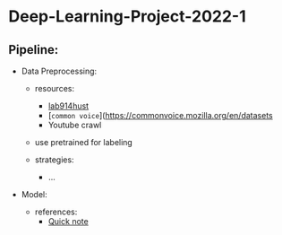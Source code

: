 # Deep-Learning-Project-2022-1

## Pipeline: 
+ Data Preprocessing: 
  + resources:
    + [lab914hust](https://github.com/lab914hust)
    + [`common voice`](https://commonvoice.mozilla.org/en/datasets  
    + Youtube crawl
  
  + use pretrained for labeling
  
  + strategies:
    + ...
    
+ Model: 
  + references:
    + [Quick note](https://pointy-text-5bc.notion.site/Quick-Note-9b0de017dffd4682b9b2669183e2e958)
  
